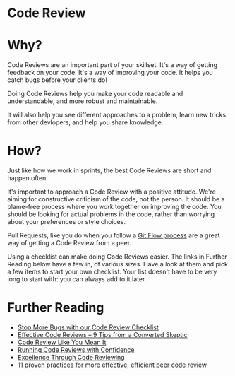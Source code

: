 # Code Review

# Why?

Code Reviews are an important part of your skillset. It's a way of getting feedback on your code. It's a way of improving your code. It helps you catch bugs before your clients do!

Doing Code Reviews help you make your code readable and understandable, and more robust and maintainable.

It will also help you see different approaches to a problem, learn new tricks from other devlopers, and help you share knowledge.

# How?

Just like how we work in sprints, the best Code Reviews are short and happen often.

It's important to approach a Code Review with a positive attitude. We're aiming for constructive criticism of the code, not the person. It should be a blame-free process where you work together on improving the code. You should be looking for actual problems in the code, rather than worrying about your preferences or style choices.

Pull Requests, like you do when you follow a [Git Flow process](https://github.com/codex-academy/GitFlowPractise/blob/master/README.md) are a great way of getting a Code Review from a peer.

Using a checklist can make doing Code Reviews easier. The links in Further Reading below have a few in, of various sizes. Have a look at them and pick a few items to start your own checklist. Your list doesn't have to be very long to start with: you can always add to it later.


# Further Reading

* [Stop More Bugs with our Code Review Checklist](http://blog.fogcreek.com/increase-defect-detection-with-our-code-review-checklist-example/)
* [Effective Code Reviews – 9 Tips from a Converted Skeptic](http://blog.fogcreek.com/effective-code-reviews-9-tips-from-a-converted-skeptic/)
* [Code Review Like You Mean It](http://haacked.com/archive/2013/10/28/code-review-like-you-mean-it.aspx/)
* [Running Code Reviews with Confidence](http://alistapart.com/article/running-code-reviews-with-confidence)
* [Excellence Through Code Reviewing](http://davidbolton.net/blog/2014/06/06/code-reviewing/)
* [11 proven practices for more effective, efficient peer code review](https://www.ibm.com/developerworks/rational/library/11-proven-practices-for-peer-review/)
